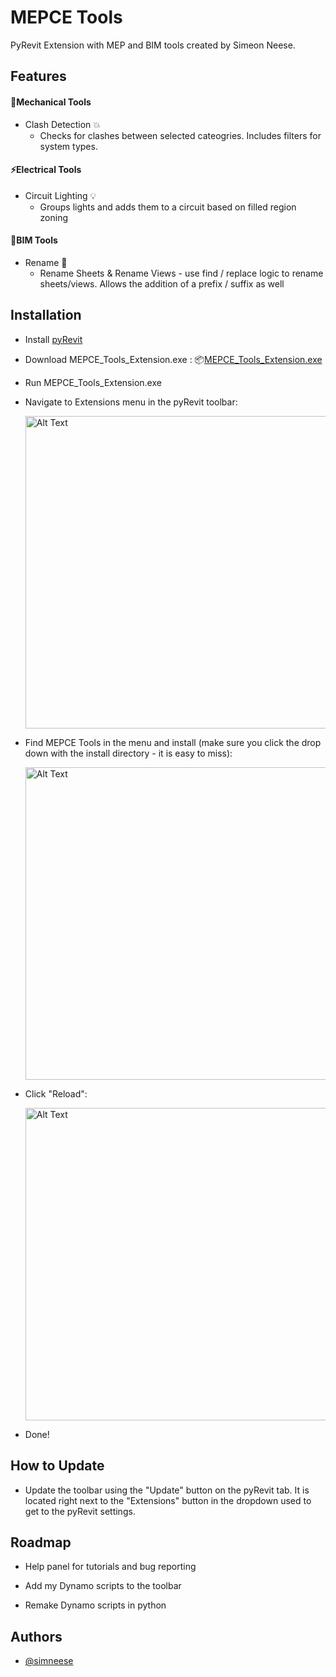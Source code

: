 # MEPCE Tools

PyRevit Extension with MEP and BIM tools created by Simeon Neese.


## Features

#### 🔧Mechanical Tools
- Clash Detection 💥
    - Checks for clashes between selected cateogries. Includes filters for system types.
#### ⚡Electrical Tools
- Circuit Lighting 💡
    - Groups lights and adds them to a circuit based on filled region zoning
#### 📃BIM Tools
- Rename 📝
    - Rename Sheets & Rename Views - use find / replace logic to rename sheets/views. Allows the addition of a prefix / suffix as well


## Installation

- Install [pyRevit](https://github.com/pyrevitlabs/pyRevit/releases)
- Download MEPCE_Tools_Extension.exe : 📦[MEPCE_Tools_Extension.exe](https://github.com/simneese/MEPCERevitTools/releases/download/v1.0.0/MEPCE_Tools_Extension.exe)
- Run MEPCE_Tools_Extension.exe
- Navigate to Extensions menu in the pyRevit toolbar:
  
  <img src="https://github.com/user-attachments/assets/cba76431-a299-4696-acf1-84b91ea5cee3" alt="Alt Text" width="500">

- Find MEPCE Tools in the menu and install (make sure you click the drop down with the install directory - it is easy to miss):
  
   <img src="https://github.com/user-attachments/assets/9ba0a7eb-7460-4b70-a18e-3fd87962022b" alt="Alt Text" width="500">

- Click "Reload":

   <img src="https://github.com/user-attachments/assets/7366bc43-d24b-43c5-9ce6-8e45a5a18c87" alt="Alt Text" width="500">
- Done!


## How to Update

- Update the toolbar using the "Update" button on the pyRevit tab. It is located right next to the "Extensions" button in the dropdown used to get to the pyRevit settings.


## Roadmap

- Help panel for tutorials and bug reporting

- Add my Dynamo scripts to the toolbar

- Remake Dynamo scripts in python


## Authors

- [@simneese](https://github.com/simneese)
